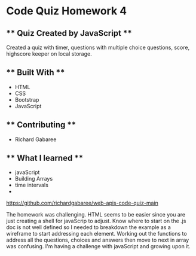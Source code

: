 # Code Quiz Homework 4

## ** Quiz Created by JavaScript **

Created a quiz with timer, questions with multiple choice questions, score, highscore keeper on local storage.

## ** Built With **

* HTML
* CSS
* Bootstrap
* JavaScript

## ** Contributing **

* Richard Gabaree

## ** What I learned **

* javaScript
* Building Arrays
* time intervals
* 

https://github.com/richardgabaree/web-apis-code-quiz-main

The homework was challenging. HTML seems to be easier since you are just creating a shell for javaScrip to adjust. Know where to start on the .js doc is not well defined so I needed to breakdown the example as a wireframe to start addressing each element. Working out the functions to address all the questions, choices and answers then move to next in array was confusing. I'm having a challenge with javaScript and growing upon it. 